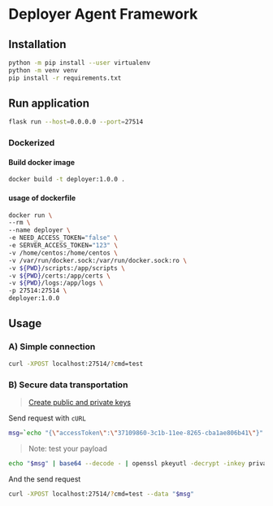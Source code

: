 # Deployer Agent Framework

## Installation

```bash
python -m pip install --user virtualenv
python -m venv venv
pip install -r requirements.txt
```
## Run application
```bash
flask run --host=0.0.0.0 --port=27514
```
### Dockerized

#### Build docker image
```bash
docker build -t deployer:1.0.0 .
```
#### usage of dockerfile

```bash
docker run \
--rm \
--name deployer \
-e NEED_ACCESS_TOKEN="false" \
-e SERVER_ACCESS_TOKEN="123" \
-v /home/centos:/home/centos \
-v /var/run/docker.sock:/var/run/docker.sock:ro \
-v ${PWD}/scripts:/app/scripts \
-v ${PWD}/certs:/app/certs \
-v ${PWD}/logs:/app/logs \
-p 27514:27514 \
deployer:1.0.0
```


## Usage

### A) Simple connection

```bash
curl -XPOST localhost:27514/?cmd=test
```

### B) Secure data transportation

> [Create public and private keys](./rsa-encryption.md)

Send request with `cURL`

```bash
msg=`echo "{\"accessToken\":\"37109860-3c1b-11ee-8265-cba1ae806b41\"}" | openssl pkeyutl -encrypt -inkey public.pem -pubin -in - | base64`
```

> Note: test your payload

```bash
echo "$msg" | base64 --decode - | openssl pkeyutl -decrypt -inkey private.pem -in -
```

And the send request
```bash
curl -XPOST localhost:27514/?cmd=test --data "$msg"
```

